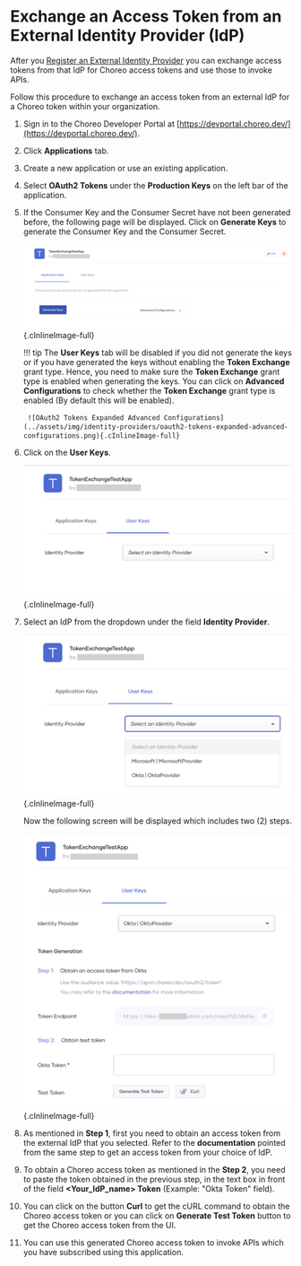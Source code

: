 # Exchange an Access Token from an External Identity Provider (IdP)

After you [Register an External Identity Provider]({{base_path}}/identity-providers/register-an-external-identity-provider) you can exchange access tokens from that IdP for Choreo access tokens and use those to invoke APIs. 

Follow this procedure to exchange an access token from an external IdP for a Choreo token within your organization.

1. Sign in to the Choreo Developer Portal at [https://devportal.choreo.dev/](https://devportal.choreo.dev/).

2. Click **Applications** tab.

3. Create a new application or use an existing application.

4. Select **OAuth2 Tokens** under the **Production Keys** on the left bar of the application.

5. If the Consumer Key and the Consumer Secret have not been generated before, the following page will be displayed. Click on **Generate Keys** to generate the Consumer Key and the Consumer Secret.

    ![OAuth2 Tokens](../assets/img/identity-providers/oauth2-tokens.png){.cInlineImage-full}

    !!! tip
        The **User Keys** tab will be disabled if you did not generate the keys or if you have generated the keys without enabling the **Token Exchange** grant type. Hence, you need to make sure the **Token Exchange** grant type is enabled when generating the keys. You can click on **Advanced Configurations** to check whether the **Token Exchange** grant type is enabled (By default this will be enabled). 
        
        ![OAuth2 Tokens Expanded Advanced Configurations](../assets/img/identity-providers/oauth2-tokens-expanded-advanced-configurations.png){.cInlineImage-full}

6. Click on the **User Keys**.

    ![User Keys Tab](../assets/img/identity-providers/user-keys-tab.png){.cInlineImage-full}

7. Select an IdP from the dropdown under the field **Identity Provider**.

    ![User Keys Tab Dropdown](../assets/img/identity-providers/user-keys-tab-dropdown.png){.cInlineImage-full}

    Now the following screen will be displayed which includes two (2) steps.

    ![User Keys Full Page](../assets/img/identity-providers/user-keys-full-page.png){.cInlineImage-full}

8. As mentioned in **Step 1**, first you need to obtain an access token from the external IdP that you selected.
     Refer to the **documentation** pointed from the same step to get an access token from your choice of IdP.
     
9. To obtain a Choreo access token as mentioned in the **Step 2**, you need to paste the token obtained in the previous step, in the text box in front of the field **<Your_IdP_name> Token** (Example: "Okta Token" field). 

10. You can click on the button **Curl** to get the cURL command to obtain the Choreo access token or you can click on **Generate Test Token** button to get the Choreo access token from the UI.

11. You can use this generated Choreo access token to invoke APIs which you have subscribed using this application.
